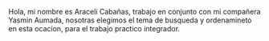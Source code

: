 Hola, mi nombre es Araceli Cabañas, trabajo en conjunto con mi compañera Yasmin Aumada, nosotras elegimos el tema de busqueda y ordenamineto en esta ocacion, para el trabajo practico integrador.
